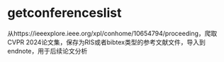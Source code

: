 # getconferenceslist
从https://ieeexplore.ieee.org/xpl/conhome/10654794/proceeding，爬取CVPR 2024论文集，保存为RIS或者bibtex类型的参考文献文件，导入到endnote，用于后续论文分析
